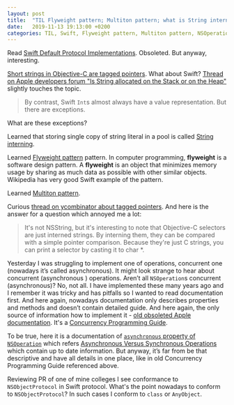 ```yaml
---
layout: post
title:  "TIL Flyweight pattern; Multiton pattern; what is String interning; refreshed how to make concurrent `NSOperation`"
date:   2019-11-13 19:13:00 +0200
categories: TIL, Swift, Flyweight pattern, Multiton pattern, NSOperation, concurrency, Tagged pointers, NSObjectProtocol
---
```

Read [Swift Default Protocol Implementations](https://nshipster.com/swift-default-protocol-implementations/). Obsoleted. But anyway, interesting.

[Short strings in Objective-C are tagged pointers](https://www.mikeash.com/pyblog/friday-qa-2015-07-31-tagged-pointer-strings.html). What about Swift? [Thread on Apple developers forum "Is String allocated on the Stack or on the Heap"](https://forums.developer.apple.com/thread/50357) slightly touches the topic.

> By contrast, Swift `Int`s almost always have a value representation. But there are exceptions.

What are these exceptions?

Learned that storing single copy of string literal in a pool is called [String interning](https://en.wikipedia.org/wiki/String_interning).

Learned [Flyweight pattern](https://en.wikipedia.org/wiki/Flyweight_pattern) pattern. In computer programming, **flyweight** is a software design pattern. A **flyweight** is an object that minimizes memory usage by sharing as much data as possible with other similar objects. Wikipedia has very good Swift example of the pattern.

Learned [Multiton pattern](https://en.wikipedia.org/wiki/Multiton_pattern).

Curious [thread on ycombinator about tagged pointers](https://news.ycombinator.com/item?id=9981874). And here is the answer for a question which annoyed me a lot: 

> It's not NSString, but it's interesting to note that Objective-C selectors are just interned strings. By interning them, they can be compared with a simple pointer comparison. Because they're just C strings, you can print a selector by casting it to char &ast;.

Yesterday I was struggling to implement one of operations, concurrent one (nowadays it’s called asynchronous). It might look strange to hear about concurrent (asynchronous ) operations. Aren’t all `NSOperation`s concurrent (asynchronous)? No, not all. I have implemented these many years ago and I remember it was tricky and has pitfalls so I wanted to read documentation first. And here again, nowadays documentation only describes properties and methods and doesn’t contain detailed guide. And here again, the only source of information how to implement it - [old obsoleted Apple documentation](https://developer.apple.com/library/archive/documentation/General/Conceptual/ConcurrencyProgrammingGuide/OperationObjects/OperationObjects.html#//apple_ref/doc/uid/TP40008091-CH101-SW8). It's a [Concurrency Programming Guide](https://developer.apple.com/library/archive/documentation/General/Conceptual/ConcurrencyProgrammingGuide/).

To be true, here it is a documentation of [`asynchronous` property of `NSOperation`](https://developer.apple.com/documentation/foundation/nsoperation/1408275-asynchronous) which refers [Asynchronous Versus Synchronous Operations](https://developer.apple.com/documentation/foundation/nsoperation?language=objc#1661231) which contain up to date information. But anyway, it’s far from be that descriptive and have all details in one place, like in old Concurrency Programming Guide referenced above.

Reviewing PR of one of mine colleges I see conformance to `NSObjectProtocol` in Swift protocol. What's the point nowadays to conform to `NSObjectProtocol`? In such cases I conform to `class` or `AnyObject`.
